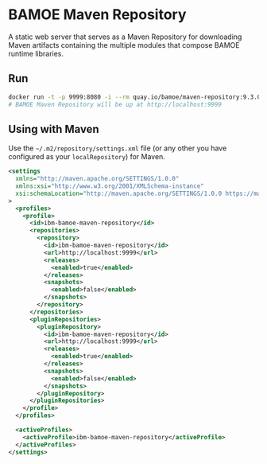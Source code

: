 # BAMOE Maven Repository

A static web server that serves as a Maven Repository for downloading Maven artifacts containing the multiple modules that compose BAMOE runtime libraries.

## Run

```bash
docker run -t -p 9999:8080 -i --rm quay.io/bamoe/maven-repository:9.3.0-ibm-0007
# BAMOE Maven Repository will be up at http://localhost:9999
```

## Using with Maven

Use the `~/.m2/repository/settings.xml` file (or any other you have configured as your `localRepository`) for Maven.

```xml
<settings
  xmlns="http://maven.apache.org/SETTINGS/1.0.0"
  xmlns:xsi="http://www.w3.org/2001/XMLSchema-instance"
  xsi:schemaLocation="http://maven.apache.org/SETTINGS/1.0.0 https://maven.apache.org/xsd/settings-1.0.0.xsd"
>
  <profiles>
    <profile>
      <id>ibm-bamoe-maven-repository</id>
      <repositories>
        <repository>
          <id>ibm-bamoe-maven-repository</id>
          <url>http://localhost:9999</url>
          <releases>
            <enabled>true</enabled>
          </releases>
          <snapshots>
            <enabled>false</enabled>
          </snapshots>
        </repository>
      </repositories>
      <pluginRepositories>
        <pluginRepository>
          <id>ibm-bamoe-maven-repository</id>
          <url>http://localhost:9999</url>
          <releases>
            <enabled>true</enabled>
          </releases>
          <snapshots>
            <enabled>false</enabled>
          </snapshots>
        </pluginRepository>
      </pluginRepositories>
    </profile>
  </profiles>

  <activeProfiles>
    <activeProfile>ibm-bamoe-maven-repository</activeProfile>
  </activeProfiles>
</settings>
```
